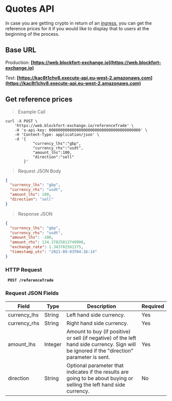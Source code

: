 # Quotes API

In case you are getting crypto in return of an [ingress](/#ingress-api), you can get the reference prices for it if you would like to display that to users at the beginning of the process.

## Base URL

Production:
**[https://web.blockfort-exchange.io](https://web.blockfort-exchange.io)**

Test:
**[https://kac8t1chv8.execute-api.eu-west-2.amazonaws.com](https://kac8t1chv8.execute-api.eu-west-2.amazonaws.com)**

## Get reference prices

> Example Call

```shell
curl -X POST \
	'https://web.blockfort-exchange.io/referenceTrade' \
	-H 'x-api-key: 0000000000000000000000000000000000000000' \
	-H 'Content-Type: application/json' \
	-d '{
			"currency_lhs":"gbp",
			"currency_rhs":"usdt",
			"amount_lhs":100,
			"direction":"sell"
		}'
```

> Request JSON Body

```json
{
  "currency_lhs": "gbp",
  "currency_rhs": "usdt",
  "amount_lhs": 100,
  "direction": "sell"
}
```

> Response JSON

```json
{
  "currency_lhs": "gbp",
  "currency_rhs": "usdt",
  "amount_lhs": -100,
  "amount_rhs": 134.37825813749998,
  "exchange_rate": 1.343782581375,
  "timestamp_utc": "2021-09-03T04:16:14"
}
```

### HTTP Request

<aside class="success"><b><code> POST /referenceTrade </code></b></aside>

### Request JSON Fields

| Field        | Type    | Description                                                                                                                                  | Required |
| ------------ | ------- | -------------------------------------------------------------------------------------------------------------------------------------------- | -------- |
| currency_lhs | String  | Left hand side currency.                                                                                                                     | Yes      |
| currency_rhs | String  | Right hand side currency.                                                                                                                    | Yes      |
| amount_lhs   | Integer | Amount to buy (if positive) or sell (if negative) of the left hand side currency. Sign will be ignored if the "direction" parameter is sent. | Yes      |
| direction    | String  | Optional parameter that indicates if the results are going to be about buying or selling the left hand side currency.                        | No       |
